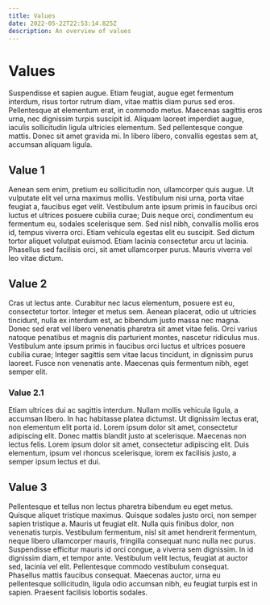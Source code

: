 ```yaml
---
title: Values
date: 2022-05-22T22:53:14.825Z
description: An overview of values
---
```

# Values

Suspendisse et sapien augue. Etiam feugiat, augue eget fermentum interdum, risus tortor rutrum diam, vitae mattis diam purus sed eros. Pellentesque at elementum erat, in commodo metus. Maecenas sagittis eros urna, nec dignissim turpis suscipit id. Aliquam laoreet imperdiet augue, iaculis sollicitudin ligula ultricies elementum. Sed pellentesque congue mattis. Donec sit amet gravida mi. In libero libero, convallis egestas sem at, accumsan aliquam ligula.

## Value 1

Aenean sem enim, pretium eu sollicitudin non, ullamcorper quis augue. Ut vulputate elit vel urna maximus mollis. Vestibulum nisi urna, porta vitae feugiat a, faucibus eget velit. Vestibulum ante ipsum primis in faucibus orci luctus et ultrices posuere cubilia curae; Duis neque orci, condimentum eu fermentum eu, sodales scelerisque sem. Sed nisl nibh, convallis mollis eros id, tempus viverra orci. Etiam vehicula egestas elit eu suscipit. Sed dictum tortor aliquet volutpat euismod. Etiam lacinia consectetur arcu ut lacinia. Phasellus sed facilisis orci, sit amet ullamcorper purus. Mauris viverra vel leo vitae dictum.

## Value 2

Cras ut lectus ante. Curabitur nec lacus elementum, posuere est eu, consectetur tortor. Integer et metus sem. Aenean placerat, odio ut ultricies tincidunt, nulla ex interdum est, ac bibendum justo massa nec magna. Donec sed erat vel libero venenatis pharetra sit amet vitae felis. Orci varius natoque penatibus et magnis dis parturient montes, nascetur ridiculus mus. Vestibulum ante ipsum primis in faucibus orci luctus et ultrices posuere cubilia curae; Integer sagittis sem vitae lacus tincidunt, in dignissim purus laoreet. Fusce non venenatis ante. Maecenas quis fermentum nibh, eget semper elit.

### Value 2.1

Etiam ultrices dui ac sagittis interdum. Nullam mollis vehicula ligula, a accumsan libero. In hac habitasse platea dictumst. Ut dignissim lectus erat, non elementum elit porta id. Lorem ipsum dolor sit amet, consectetur adipiscing elit. Donec mattis blandit justo at scelerisque. Maecenas non lectus felis. Lorem ipsum dolor sit amet, consectetur adipiscing elit. Duis elementum, ipsum vel rhoncus scelerisque, lorem ex facilisis justo, a semper ipsum lectus et dui.

## Value 3

Pellentesque et tellus non lectus pharetra bibendum eu eget metus. Quisque aliquet tristique maximus. Quisque sodales justo orci, non semper sapien tristique a. Mauris ut feugiat elit. Nulla quis finibus dolor, non venenatis turpis. Vestibulum fermentum, nisl sit amet hendrerit fermentum, neque libero ullamcorper mauris, fringilla consequat nunc nulla nec purus. Suspendisse efficitur mauris id orci congue, a viverra sem dignissim. In id dignissim diam, et tempor ante. Vestibulum velit lectus, feugiat at auctor sed, lacinia vel elit. Pellentesque commodo vestibulum consequat. Phasellus mattis faucibus consequat. Maecenas auctor, urna eu pellentesque sollicitudin, ligula odio accumsan nibh, eu feugiat turpis est in sapien. Praesent facilisis lobortis sodales. 